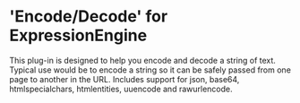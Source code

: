 'Encode/Decode' for ExpressionEngine
=========================

This plug-in is designed to help you encode and decode a string of text. Typical use would be to encode a string so it can be safely passed from one page to another in the URL. Includes support for json, base64, htmlspecialchars, htmlentities, uuencode and rawurlencode.
